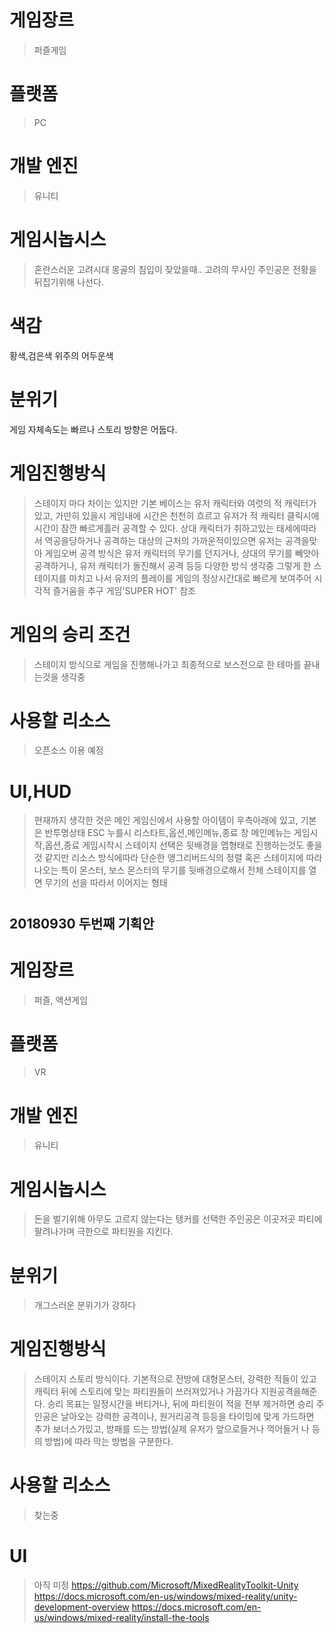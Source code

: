 # 게임장르
>퍼즐게임
# 플랫폼
>PC
# 개발 엔진
>유니티
# 게임시놉시스
>혼란스러운 고려시대 몽골의 침입이 잦았을때.. 고려의 무사인 주인공은 전황을 뒤집기위해 나선다.
# 색감　 
황색,검은색 위주의 어두운색
# 분위기  
게임 자체속도는 빠르나 스토리 방향은 어둡다.
# 게임진행방식
>스테이지 마다 차이는 있지만 기본 베이스는 유저 캐릭터와 여럿의 적 캐릭터가 있고, 가만히 있을시 게임내에 시간은 천천히 흐르고
>유저가 적 캐릭터 클릭시에 시간이 잠깐 빠르게흘러 공격할 수 있다.
>상대 캐릭터가 취하고있는 태세에따라서 역공을당하거나 공격하는 대상의 근처의 가까운적이있으면 유저는 공격을맞아 게임오버
>공격 방식은 유저 캐릭터의 무기를 던지거나, 상대의 무기를 빼앗아 공격하거나, 유저 캐릭터가 돌진해서 공격 등등 다양한 방식 생각중
>그렇게 한 스테이지를 마치고 나서 유저의 플레이를 게임의 정상시간대로 빠르게 보여주어 시각적 즐거움을 추구 게임'SUPER HOT' 참조
# 게임의 승리 조건
>스테이지 방식으로 게임을 진행해나가고 최종적으로 보스전으로 한 테마를 끝내는것을 생각중
# 사용할 리소스
>오픈소스 이용 예정
# UI,HUD
>현재까지 생각한 것은 메인 게임신에서 사용할 아이템이 우측아래에 있고, 기본은 반투명상태
>ESC 누를시 리스타트,옵션,메인메뉴,종료 창
>메인메뉴는 게임시작,옵션,종료
>게임시작시 스테이지 선택은 뒷배경을 맵형태로 진행하는것도 좋을것 같지만 리소스 방식에따라 단순한 앵그리버드식의 정렬
>혹은 스테이지에 따라 나오는 특이 몬스터, 보스 몬스터의 무기를 뒷배경으로해서 전체 스테이지를 열면 무기의 선을 따라서 이어지는 형태

#
#
## 20180930 두번째 기획안
#
#

# 게임장르
>퍼즐, 액션게임
# 플랫폼
>VR
# 개발 엔진
>유니티
# 게임시놉시스
>돈을 벌기위해 아무도 고르지 않는다는 탱커를 선택한 주인공은 이곳저곳 파티에 팔려나가며 극한으로 파티원을 지킨다.
# 분위기
>개그스러운 분위기가 강하다
# 게임진행방식
>스테이지 스토리 방식이다.
>기본적으로 전방에 대형몬스터, 강력한 적들이 있고 캐릭터 뒤에 스토리에 맞는 파티원들이 쓰러져있거나 가끔가다 지원공격을해준다.
>승리 목표는 일정시간을 버티거나, 뒤에 파티원이 적을 전부 제거하면 승리
>주인공은 날아오는 강력한 공격이나, 원거리공격 등등을 타이밍에 맞게 가드하면 추가 보너스가있고, 방패를 드는 방법(실제 유저가 앞으로들거나 꺽어들거
>나 등의 방법)에 따라 막는 방법을 구분한다.
# 사용할 리소스
>찾는중
# UI
>아직 미정
>https://github.com/Microsoft/MixedRealityToolkit-Unity
>https://docs.microsoft.com/en-us/windows/mixed-reality/unity-development-overview
>https://docs.microsoft.com/en-us/windows/mixed-reality/install-the-tools

